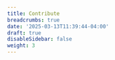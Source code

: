 ```yaml
---
title: Contribute
breadcrumbs: true
date: '2025-03-13T11:39:44-04:00'
draft: true
disableSidebar: false
weight: 3
---
```


<!-- markdownlint-disable MD033 MD034-->
<!-- {{< hextra/hero-badge link="https://github.com/evocloud-dev/evocloud-paas-docs">}}
  <div class="hx-w-2 hx-h-2 hx-rounded-full hx-bg-primary-400"></div>
  Contribute
  {{< icon name="arrow-circle-right" attributes="height=14" >}}
{{< /hextra/hero-badge >}}

<div class="hx-mt-6 hx-mb-6">
{{< hextra/hero-headline >}}
  Quick-Start Guide
{{< /hextra/hero-headline >}}
</div>

<div class="hx-mb-12">
{{< hextra/hero-subtitle style="margin:.3rem 0 2rem 0">}}
  This guide will help you quickly configure and deploy the EvoCloud PaaS Platform with 
  secure default options on your Infrastructure (IaaS) of choice.
{{< /hextra/hero-subtitle >}}
</div>
 -->
